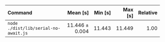 | Command | Mean [s] | Min [s] | Max [s] | Relative |
|:---|---:|---:|---:|---:|
| `node ./dist/lib/serial-no-await.js` | 11.446 ± 0.004 | 11.443 | 11.449 | 1.00 |
